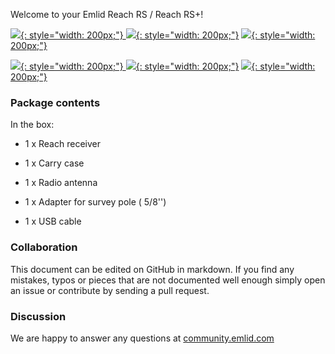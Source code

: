 Welcome to your Emlid Reach RS / Reach RS+!

  [![](img/reachrs/Quickstart.png){: style="width: 200px;"} ](quickstart/first-setup.md)
  [![](img/reachrs/Tutorials.png){: style="width: 200px;"}](tutorials.md)
  [![](img/reachrs/ReachView.png){: style="width: 200px;"}](common/reachview)

  [![](img/reachrs/Placement.png){: style="width: 200px;"} ](placement.md)
  [![](img/reachrs/Power-supply.png){: style="width: 200px;"}](power-supply.md)
  [![](img/reachrs/Specs.png){: style="width: 200px;"}](specs.md)

### Package contents

In the box:

* 1 x Reach receiver

* 1 x Carry case

* 1 x Radio antenna

* 1 x Adapter for survey pole ( 5/8'')

* 1 x USB cable

### Collaboration

This document can be edited on GitHub in markdown. If you find any mistakes, typos or  pieces that are not documented well enough simply open an issue or contribute by sending a pull request.

### Discussion

We are happy to answer any questions at [community.emlid.com](http://community.emlid.com)
